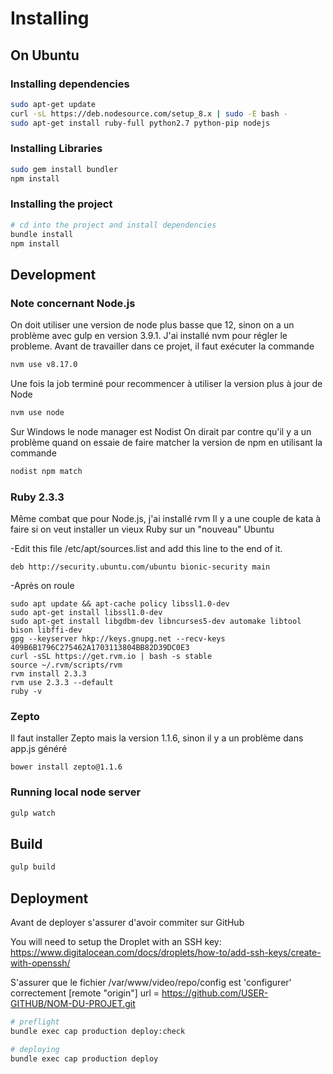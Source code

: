 # Installing

## On Ubuntu

### Installing dependencies

```bash
sudo apt-get update
curl -sL https://deb.nodesource.com/setup_8.x | sudo -E bash -
sudo apt-get install ruby-full python2.7 python-pip nodejs
```

### Installing Libraries

```bash
sudo gem install bundler
npm install
```

### Installing the project

```bash
# cd into the project and install dependencies
bundle install
npm install
```

## Development

### Note concernant Node.js
On doit utiliser une version de node plus basse que 12, sinon on a un problème avec gulp en version 3.9.1.
J'ai installé nvm pour régler le probleme.
Avant de travailler dans ce projet, il faut exécuter la commande
```bash
nvm use v8.17.0
```
Une fois la job terminé pour recommencer à utiliser la version plus à jour de Node
```bash
nvm use node
```

Sur Windows le node manager est Nodist
On dirait par contre qu'il y a un problème quand on essaie de faire matcher la version de npm en utilisant la commande
```bash
nodist npm match
```

### Ruby 2.3.3 ###
Même combat que pour Node.js, j'ai installé rvm
Il y a une couple de kata à faire si on veut installer un vieux Ruby sur un "nouveau" Ubuntu

-Edit this file /etc/apt/sources.list and add this line to the end of it.
```
deb http://security.ubuntu.com/ubuntu bionic-security main
```
-Après on roule
```
sudo apt update && apt-cache policy libssl1.0-dev
sudo apt-get install libssl1.0-dev
sudo apt-get install libgdbm-dev libncurses5-dev automake libtool bison libffi-dev
gpg --keyserver hkp://keys.gnupg.net --recv-keys 409B6B1796C275462A1703113804BB82D39DC0E3
curl -sSL https://get.rvm.io | bash -s stable
source ~/.rvm/scripts/rvm
rvm install 2.3.3
rvm use 2.3.3 --default
ruby -v
```
### Zepto ###
Il faut installer Zepto mais la version 1.1.6, sinon il y a un problème dans app.js généré
```
bower install zepto@1.1.6
```

### Running local node server

```bash
gulp watch
```

## Build

```bash
gulp build
```

## Deployment

Avant de deployer s'assurer d'avoir commiter sur GitHub

You will need to setup the Droplet with an SSH key: <https://www.digitalocean.com/docs/droplets/how-to/add-ssh-keys/create-with-openssh/>

S'assurer que le fichier /var/www/video/repo/config est 'configurer' correctement
[remote "origin"]
    url = https://github.com/USER-GITHUB/NOM-DU-PROJET.git

```bash
# preflight
bundle exec cap production deploy:check

# deploying
bundle exec cap production deploy
```